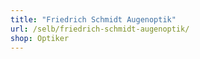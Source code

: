 ```yaml
---
title: "Friedrich Schmidt Augenoptik"
url: /selb/friedrich-schmidt-augenoptik/
shop: Optiker
---
```

